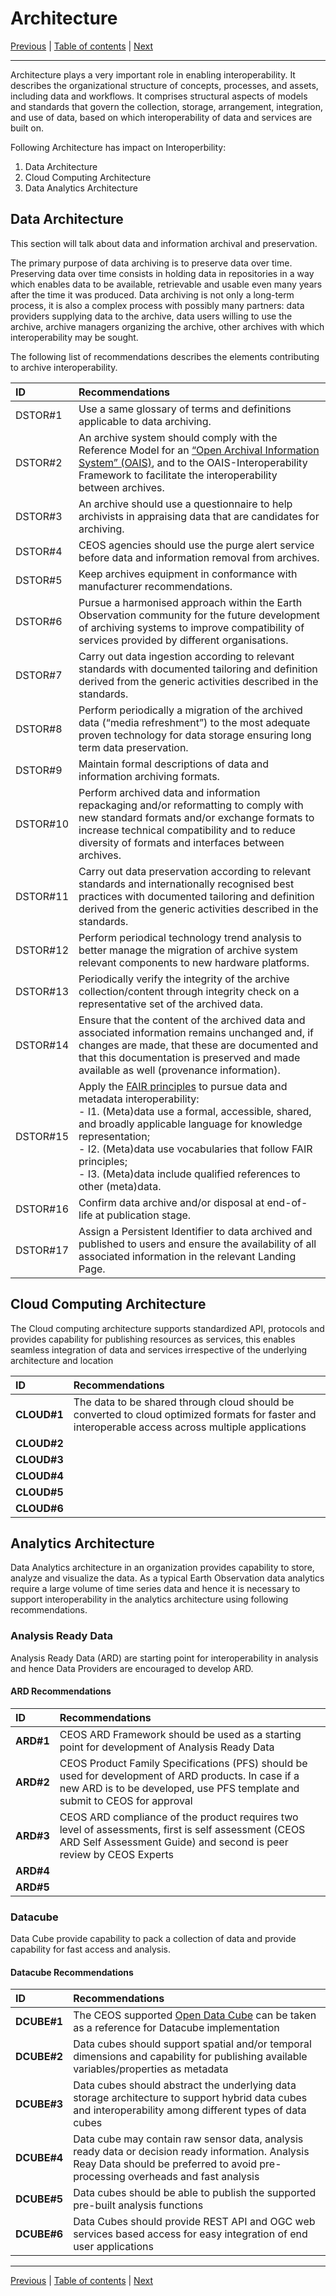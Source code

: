 # Architecture

[Previous](Vocabulary.md) | [Table of contents](README.md) | [Next](Interface.md)
***

Architecture plays a very important role in enabling interoperability. It describes the organizational structure of concepts, processes, and assets, including data and workflows.
It comprises structural aspects of models and standards that govern the collection, storage, arrangement, integration, and use of data, based on which interoperability of data
and services are built on.

Following Architecture has impact on Interoperbility:

1) Data Architecture
2) Cloud Computing Architecture
3) Data Analytics Architecture

## Data Architecture

This section will talk about data and information archival and preservation.

The primary purpose of data archiving is to preserve data over time. Preserving data over time consists in holding data in repositories in a way which enables data to be available,
retrievable and usable even many years after the time it was produced. Data archiving is not only a long-term process, it is also a complex process with possibly many partners: data
providers supplying data to the archive, data users willing to use the archive, archive managers organizing the archive, other archives with which interoperability may be sought.

The following list of recommendations describes the elements contributing to archive interoperability.

| **ID**   | **Recommendations**                                                                                                                                                                                                                                                                                                                                                                   |
| :------- | :------------------------------------------------------------------------------------------------------------------------------------------------------------------------------------------------------------------------------------------------------------------------------------------------------------------------------------------------------------------------------------ |
| DSTOR#1  | Use a same glossary of terms and definitions applicable to data archiving.                                                                                                                                                                                                                                                                                                            |
| DSTOR#2  | An archive system should comply with the Reference Model for an [“Open Archival Information System” (OAIS)](https://public.ccsds.org/pubs/650x0m2.pdf), and to the OAIS-Interoperability Framework to facilitate the interoperability between archives.                                                                                                                               |
| DSTOR#3  | An archive should use a questionnaire to help archivists in appraising data that are candidates for archiving.                                                                                                                                                                                                                                                                        |
| DSTOR#4  | CEOS agencies should use the purge alert service before data and information removal from archives.                                                                                                                                                                                                                                                                                   |
| DSTOR#5  | Keep archives equipment in conformance with manufacturer recommendations.                                                                                                                                                                                                                                                                                                             |
| DSTOR#6  | Pursue a harmonised approach within the Earth Observation community for the future development of archiving systems to improve compatibility of services provided by different organisations.                                                                                                                                                                                         |
| DSTOR#7  | Carry out data ingestion according to relevant standards with documented tailoring and definition derived from the generic activities described in the standards.                                                                                                                                                                                                                     |
| DSTOR#8  | Perform periodically a migration of the archived data (“media refreshment”) to the most adequate proven technology for data storage ensuring long term data preservation.                                                                                                                                                                                                             |
| DSTOR#9  | Maintain formal descriptions of data and information archiving formats.                                                                                                                                                                                                                                                                                                               |
| DSTOR#10 | Perform archived data and information repackaging and/or reformatting to comply with new standard formats and/or exchange formats to increase technical compatibility and to reduce diversity of formats and interfaces between archives.                                                                                                                                             |
| DSTOR#11 | Carry out data preservation according to relevant standards and internationally recognised best practices with documented tailoring and definition derived from the generic activities described in the standards.                                                                                                                                                                    |
| DSTOR#12 | Perform periodical technology trend analysis to better manage the migration of archive system relevant components to new hardware platforms.                                                                                                                                                                                                                                          |
| DSTOR#13 | Periodically verify the integrity of the archive collection/content through integrity check on a representative set of the archived data.                                                                                                                                                                                                                                             |
| DSTOR#14 | Ensure that the content of the archived data and associated information remains unchanged and, if changes are made, that these are documented and that this documentation is preserved and made available as well (provenance information).                                                                                                                                           |
| DSTOR#15 | Apply the [FAIR principles](https://www.go-fair.org/fair-principles/ ) to pursue data and metadata interoperability:<br> - I1. (Meta)data use a formal, accessible, shared, and broadly applicable language for knowledge representation; <br> - I2. (Meta)data use vocabularies that follow FAIR principles; <br> - I3. (Meta)data include qualified references to other (meta)data. |
| DSTOR#16 | Confirm data archive and/or disposal at end-of-life at publication stage.                                                                                                                                                                                                                                                                                                             |
| DSTOR#17 | Assign a Persistent Identifier to data archived and published to users and ensure the availability of all associated information in the relevant Landing Page.                                                                                                                                                                                                                        |

## Cloud Computing Architecture

The Cloud computing architecture supports standardized API, protocols and provides capability for  publishing resources as services, this enables seamless integration of data and services irrespective of the underlying architecture and location

| **ID**       | **Recommendations**                                                                                                                                 |
| :----------- | :-------------------------------------------------------------------------------------------------------------------------------------------------- |
| **CLOUD\#1** | The data to be shared through cloud should be converted to cloud optimized formats for faster and interoperable access across multiple applications |
| **CLOUD\#2** |                                                                                                                                                     |
| **CLOUD\#3** |                                                                                                                                                     |
| **CLOUD\#4** |                                                                                                                                                     |
| **CLOUD\#5** |                                                                                                                                                     |
| **CLOUD\#6** |                                                                                                                                                     |

## Analytics Architecture

Data Analytics architecture in an organization provides capability to store, analyze and visualize the data. As a typical Earth Observation data analytics require a large volume of time series data and hence
it is necessary to support interoperability in the analytics architecture using following recommendations.

### Analysis Ready Data

Analysis Ready Data (ARD) are starting point for interoperability in analysis and hence Data Providers are encouraged to develop ARD.

#### ARD Recommendations

| **ID**     | **Recommendations**                                                                                                                                                                |
| :--------- | :--------------------------------------------------------------------------------------------------------------------------------------------------------------------------------- |
| **ARD\#1** | CEOS ARD Framework should be used as a starting point for development of Analysis Ready Data                                                                                       |
| **ARD\#2** | CEOS Product Family Specifications (PFS) should be used for development of ARD products. In case if a new ARD is to be developed, use PFS template and submit to CEOS for approval |
| **ARD\#3** | CEOS ARD compliance of the product requires two level of assessments, first is self assessment (CEOS ARD Self Assessment Guide)  and second is peer review by CEOS Experts         |
| **ARD\#4** |                                                                                                                                                                                    |
| **ARD\#5** |                                                                                                                                                                                    |

### Datacube

Data Cube provide capability to pack a collection of data and provide capability for fast access and analysis.

#### Datacube Recommendations

| **ID**       | **Recommendations**                                                                                                                                                                   |
| :----------- | :------------------------------------------------------------------------------------------------------------------------------------------------------------------------------------ |
| **DCUBE\#1** | The CEOS supported [Open Data Cube](https://opendatacube.org) can be taken as a reference for Datacube implementation                                                                 |
| **DCUBE\#2** | Data cubes should support spatial and/or temporal dimensions and capability for publishing available variables/properties as metadata                                                 |
| **DCUBE\#3** | Data cubes should abstract the underlying data storage architecture to support hybrid data cubes and interoperability among different types of data cubes                             |
| **DCUBE\#4** | Data cube may contain raw sensor data, analysis ready data or decision ready information. Analysis Reay Data  should be preferred to avoid pre-processing overheads and fast analysis |
| **DCUBE\#5** | Data cubes should be able to publish the supported pre-built analysis functions                                                                                                       |
| **DCUBE\#6** | Data Cubes should provide REST API and OGC web services based access for easy integration of end user applications                                                                    |

***
[Previous](Vocabulary.md) | [Table of contents](README.md) | [Next](Interface.md)
